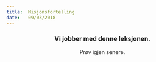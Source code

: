 ```yaml
---
title:  Misjonsfortelling
date:   09/03/2018
---
```


### <center>Vi jobber med denne leksjonen.</center>
<center>Prøv igjen senere.</center>